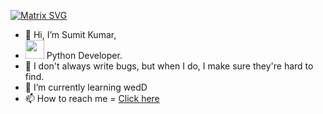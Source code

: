 [![Matrix SVG](https://raw.githubusercontent.com/rodrigograca31/rodrigograca31/master/matrix.svg)](https://www.youtube.com/watch?v=dQw4w9WgXcQ)
- 👋 Hi, I’m Sumit Kumar,
- <img src="https://media.giphy.com/media/WUlplcMpOCEmTGBtBW/giphy.gif" width="30"> Python Developer.
- 👀 I don't always write bugs, but when I do, I make sure they're hard to find.
- 🌱 I’m currently learning wedD
- 📫 How to reach me = [Click here](https://www.linkedin.com/in/sumit-kumar-06b022213/)
